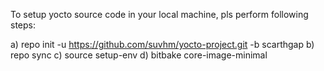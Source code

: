 To setup yocto source code in your local machine, pls perform following steps: 

a) repo init -u https://github.com/suvhm/yocto-project.git -b scarthgap 
b) repo sync
c) source setup-env
d) bitbake core-image-minimal  

